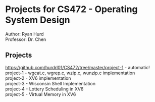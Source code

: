 # Projects for CS472 - Operating System Design
Author: Ryan Hurd<br/>
Professor: Dr. Chen<br/>

## Projects 
https://github.com/hurdrl01/CS472/tree/master/project-1 - automatic!
project-1 - wgcat.c, wgrep.c, wzip.c, wunzip.c implementation<br/>
project-2 - XV6 implementation<br/>
project-3 - Wisconsin Shell Implementation<br/>
project-4 - Lottery Scheduling in XV6<br/>
project-5 - Virtual Memory in XV6<br/>